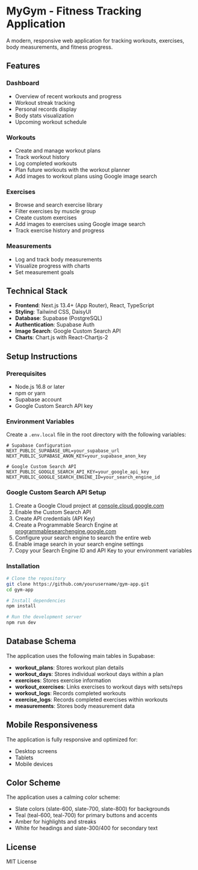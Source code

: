 # MyGym - Fitness Tracking Application

A modern, responsive web application for tracking workouts, exercises, body measurements, and fitness progress.

## Features

### Dashboard
- Overview of recent workouts and progress
- Workout streak tracking
- Personal records display
- Body stats visualization
- Upcoming workout schedule

### Workouts
- Create and manage workout plans
- Track workout history
- Log completed workouts
- Plan future workouts with the workout planner
- Add images to workout plans using Google image search

### Exercises
- Browse and search exercise library
- Filter exercises by muscle group
- Create custom exercises
- Add images to exercises using Google image search
- Track exercise history and progress

### Measurements
- Log and track body measurements
- Visualize progress with charts
- Set measurement goals

## Technical Stack

- **Frontend**: Next.js 13.4+ (App Router), React, TypeScript
- **Styling**: Tailwind CSS, DaisyUI
- **Database**: Supabase (PostgreSQL)
- **Authentication**: Supabase Auth
- **Image Search**: Google Custom Search API
- **Charts**: Chart.js with React-Chartjs-2

## Setup Instructions

### Prerequisites
- Node.js 16.8 or later
- npm or yarn
- Supabase account
- Google Custom Search API key

### Environment Variables

Create a `.env.local` file in the root directory with the following variables:

```
# Supabase Configuration
NEXT_PUBLIC_SUPABASE_URL=your_supabase_url
NEXT_PUBLIC_SUPABASE_ANON_KEY=your_supabase_anon_key

# Google Custom Search API
NEXT_PUBLIC_GOOGLE_SEARCH_API_KEY=your_google_api_key
NEXT_PUBLIC_GOOGLE_SEARCH_ENGINE_ID=your_search_engine_id
```

### Google Custom Search API Setup

1. Create a Google Cloud project at [console.cloud.google.com](https://console.cloud.google.com/)
2. Enable the Custom Search API
3. Create API credentials (API Key)
4. Create a Programmable Search Engine at [programmablesearchengine.google.com](https://programmablesearchengine.google.com/)
5. Configure your search engine to search the entire web
6. Enable image search in your search engine settings
7. Copy your Search Engine ID and API Key to your environment variables

### Installation

```bash
# Clone the repository
git clone https://github.com/yourusername/gym-app.git
cd gym-app

# Install dependencies
npm install

# Run the development server
npm run dev
```

## Database Schema

The application uses the following main tables in Supabase:

- **workout_plans**: Stores workout plan details
- **workout_days**: Stores individual workout days within a plan
- **exercises**: Stores exercise information
- **workout_exercises**: Links exercises to workout days with sets/reps
- **workout_logs**: Records completed workouts
- **exercise_logs**: Records completed exercises within workouts
- **measurements**: Stores body measurement data

## Mobile Responsiveness

The application is fully responsive and optimized for:
- Desktop screens
- Tablets
- Mobile devices

## Color Scheme

The application uses a calming color scheme:
- Slate colors (slate-600, slate-700, slate-800) for backgrounds
- Teal (teal-600, teal-700) for primary buttons and accents
- Amber for highlights and streaks
- White for headings and slate-300/400 for secondary text

## License

MIT License
